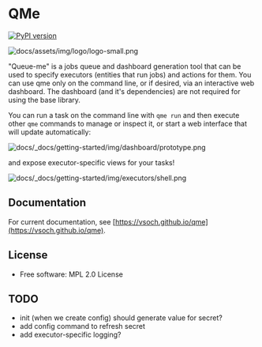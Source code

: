 # QMe

[![PyPI version](https://badge.fury.io/py/qme.svg)](https://badge.fury.io/py/qme)

![docs/assets/img/logo/logo-small.png](docs/assets/img/logo/logo-small.png)

"Queue-me" is a jobs queue and dashboard generation tool that can be used
to specify executors (entities that run jobs) and actions for them. You can
use qme only on the command line, or if desired, via an interactive web dashboard.
The dashboard (and it's dependencies) are not required for using the base library.

You can run a task on the command line with `qme run` and then execute other `qme`
commands to manage or inspect it, or start a web interface that will update
automatically:

![docs/_docs/getting-started/img/dashboard/prototype.png](docs/_docs/getting-started/img/dashboard/prototype.png)

and expose executor-specific views for your tasks!

![docs/_docs/getting-started/img/executors/shell.png](docs/_docs/getting-started/img/executors/shell.png)


## Documentation

For current documentation, see [https://vsoch.github.io/qme](https://vsoch.github.io/qme).

## License

 * Free software: MPL 2.0 License

## TODO

 - init (when we create config) should generate value for secret?
 - add config command to refresh secret
 - add executor-specific logging?
